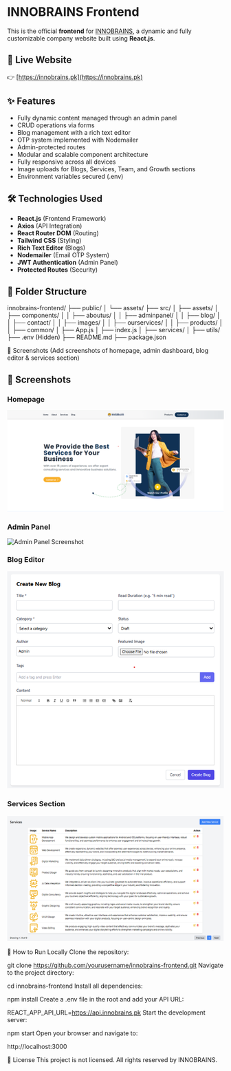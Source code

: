 # INNOBRAINS Frontend

This is the official **frontend** for [INNOBRAINS](https://innobrains.pk), a dynamic and fully customizable company website built using **React.js**.

## 🚀 Live Website
👉 [https://innobrains.pk](https://innobrains.pk)

## ✨ Features

- Fully dynamic content managed through an admin panel
- CRUD operations via forms
- Blog management with a rich text editor
- OTP system implemented with Nodemailer
- Admin-protected routes
- Modular and scalable component architecture
- Fully responsive across all devices
- Image uploads for Blogs, Services, Team, and Growth sections
- Environment variables secured (.env)

## 🛠️ Technologies Used

- **React.js** (Frontend Framework)
- **Axios** (API Integration)
- **React Router DOM** (Routing)
- **Tailwind CSS** (Styling)
- **Rich Text Editor** (Blogs)
- **Nodemailer** (Email OTP System)
- **JWT Authentication** (Admin Panel)
- **Protected Routes** (Security)

## 📂 Folder Structure

innobrains-frontend/ ├── public/ │ └── assets/ ├── src/ │ ├── assets/ │ ├── components/ │ │ ├── aboutus/ │ │ ├── adminpanel/ │ │ ├── blog/ │ │ ├── contact/ │ │ ├── images/ │ │ ├── ourservices/ │ │ ├── products/ │ │ ├── common/ │ ├── App.js │ ├── index.js │ ├── services/ │ ├── utils/ ├── .env (Hidden) ├── README.md ├── package.json

📸 Screenshots
(Add screenshots of homepage, admin dashboard, blog editor & services section)
## 📸 Screenshots

### Homepage
![Homepage Screenshot](./public/screenshots/homepage.png)

### Admin Panel
![Admin Panel Screenshot](./public/screenshots/adminpanel.png)

### Blog Editor
![Blog Editor Screenshot](./public/screenshots/blogeditor.png)

### Services Section
![Services Section Screenshot](./public/screenshots/servicessection.png)

🧩 How to Run Locally
Clone the repository:


git clone https://github.com/yourusername/innobrains-frontend.git
Navigate to the project directory:

cd innobrains-frontend
Install all dependencies:


npm install
Create a .env file in the root and add your API URL:


REACT_APP_API_URL=https://api.innobrains.pk
Start the development server:


npm start
Open your browser and navigate to:


http://localhost:3000


📜 License
This project is not licensed. All rights reserved by INNOBRAINS.